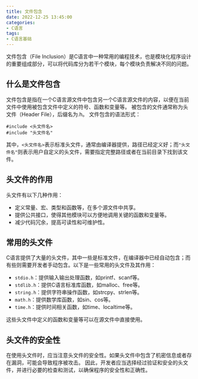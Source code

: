 ```yaml
---
title: 文件包含
date: 2022-12-25 13:45:00
categories:
- C语言
tags:
- C语言基础
---
```


文件包含（File Inclusion）是C语言中一种常用的编程技术，也是模块化程序设计的重要组成部分，可以将代码库分为若干个模块，每个模块负责解决不同的问题。

## 什么是文件包含

文件包含是指在一个C语言源文件中包含另一个C语言源文件的内容，以便在当前文件中使用被包含文件中定义的符号、函数和变量等。
被包含的文件通常称为头文件（Header File），后缀名为.h。
文件包含的语法形式：

```text
#include <头文件名>
#include "头文件名"
```

其中，`<头文件名>`表示标准头文件，通常由编译器提供，路径已经定义好；而`"头文件名"`则表示用户自定义的头文件，需要指定完整路径或者在当前目录下找到该文件。

## 头文件的作用

头文件有以下几种作用：

- 定义常量、宏、类型和函数等，在多个源文件中共享。
- 提供公共接口，使得其他模块可以方便地调用关键的函数和变量等。
- 减少代码冗余，提高可读性和可维护性。

## 常用的头文件

C语言提供了大量的头文件，其中一些是标准文件，在编译器中已经自动包含；而有些则需要开发者手动包含。以下是一些常用的头文件及其作用：

- `stdio.h`：提供输入输出处理函数，如printf、scanf等。
- `stdlib.h`：提供C语言标准库函数，如malloc、free等。
- `string.h`：提供字符串操作函数，如strcpy、strlen等。
- `math.h`：提供数学库函数，如sin、cos等。
- `time.h`：提供时间相关函数，如time、localtime等。

这些头文件中定义的函数和变量等可以在源文件中直接使用。

## 头文件的安全性

在使用头文件时，应当注意头文件的安全性。如果头文件中包含了机密信息或者存在漏洞，可能会导致程序被攻击。
因此，开发者应当选择经过验证和安全的头文件，并进行必要的检查和测试，以确保程序的安全性和正确性。